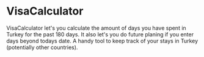 # VisaCalculator
VisaCalculator let's you calculate the amount of days you have spent in Turkey for the past 180 days. It also let's you do future planing if you enter days beyond todays date. A handy tool to keep track of your stays in Turkey (potentially other countries). 
